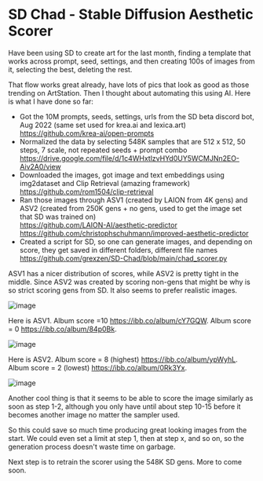 # SD Chad - Stable Diffusion Aesthetic Scorer

Have been using SD to create art for the last month, finding a template that works across prompt, seed, settings, and then creating 100s of images from it, selecting the best, deleting the rest. 

That flow works great already, have lots of pics that look as good as those trending on ArtStation. Then I thought about automating this using AI. Here is what I have done so far: 

- Got the 10M prompts, seeds, settings, urls from the SD beta discord bot, Aug 2022 (same set used for krea.ai and lexica.art)
https://github.com/krea-ai/open-prompts
- Normalized the data by selecting 548K samples that are 512 x 512, 50 steps, 7 scale, not repeated seeds + prompt combo
https://drive.google.com/file/d/1c4WHxtlzvHYd0UY5WCMJNn2EO-Aiv2A0/view
- Downloaded the images, got image and text embeddings using img2dataset and Clip Retrieval (amazing framework)
https://github.com/rom1504/clip-retrieval
- Ran those images through ASV1 (created by LAION from 4K gens) and ASV2 (created from 250K gens + no gens, used to get the image set that SD was trained on)  
https://github.com/LAION-AI/aesthetic-predictor  
https://github.com/christophschuhmann/improved-aesthetic-predictor
- Created a script for SD, so one can generate images, and depending on score, they get saved in different folders, different file names
https://github.com/grexzen/SD-Chad/blob/main/chad_scorer.py

ASV1 has a nicer distribution of scores, while ASV2 is pretty tight in the middle. Since ASV2 was created by scoring non-gens that might be why is so strict scoring gens from SD. It also seems to prefer realistic images.

![image](https://user-images.githubusercontent.com/30579087/194380290-6c68fb6b-cd78-4d9f-9ff2-bdbe2c3d43bb.png)

Here is ASV1. Album score =10 https://ibb.co/album/cY7GQW. Album score = 0 https://ibb.co/album/84p0Bk.

![image](https://user-images.githubusercontent.com/30579087/194484756-c7458d79-876f-4494-a431-604046efa26b.png)

Here is ASV2. Album score = 8 (highest) https://ibb.co/album/ypWyhL. Album score = 2 (lowest) https://ibb.co/album/0Rk3Yx.

![image](https://user-images.githubusercontent.com/30579087/194484962-d578229c-6c0c-4909-a98f-5fe7b59eb672.png)

Another cool thing is that it seems to be able to score the image similarly as soon as step 1-2, although you only have until about step 10-15 before it becomes another image no matter the sampler used. 

So this could save so much time producing great looking images from the start. We could even set a limit at step 1, then at step x, and so on, so the generation process doesn't waste time on garbage.

Next step is to retrain the scorer using the 548K SD gens. More to come soon.  


